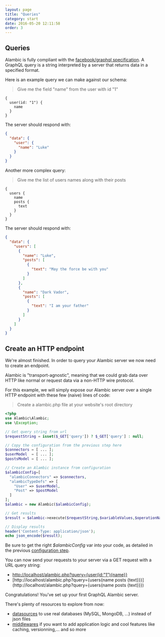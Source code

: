 ```yaml
---
layout: page
title: "Queries"
category: start
date: 2016-05-20 12:11:58
order: 3
---
```


## Queries

Alambic is fully compliant with the [facebook/graphql specification](https://github.com/facebook/graphql).
A GraphQL query is a string interpreted by a server that returns data in a specified format.

Here is an example query we can make against our schema:

>Give me the field "name" from the user with id "1"

~~~code
{
  user(id: "1") {
    name
  }
}
~~~

The server should respond with:

~~~json
{
  "data": {
    "user": {
      "name": "Luke"
    }
  }
}
~~~

Another more complex query:

>Give me the list of users names along with their posts

~~~code
{
  users {
    name
    posts {
      text
    }
  }
}
~~~

The server should respond with:

~~~json
{
  "data": {
    "users": [
      {
        "name": "Luke",
        "posts": [
          {
            "text": "May the force be with you"
          }
        ]        
      },
      {
        "name": "Dark Vador",
        "posts": [
          {
            "text": "I am your father"
          }
        ]         
      }
    ]
  }
}
~~~

## Create an HTTP endpoint

We're almost finished. In order to query your Alambic server we now need to create an endpoint.

Alambic is "transport-agnostic", meaning that we could grab data over HTTP like normal or request data via a non-HTTP wire protocol.

For this example, we will simply expose our Alambic server over a single HTTP endpoint with these few (naive) lines of code:

>Create a alambic.php file at your website's root directory

~~~php
<?php
use Alambic\Alambic;
use \Exception;

// Get query string from url
$requestString = isset($_GET['query']) ? $_GET['query'] : null;

// Copy the configuration from the previous step here
$connectors = [ ... ];
$userModel  = [ ... ];
$postsModel = [ ... ];  

// Create an Alambic instance from configuration
$alambicConfig=[
  "alambicConnectors" => $connectors,
  "alambicTypeDefs" => [
    "User" => $userModel,
    "Post" => $postModel
  ]
];
$alambic = new Alambic($alambicConfig);

// Get results
$result = $alambic->execute($requestString,$variableValues,$operationName);

// Display results
header('Content-Type: application/json');
echo json_encode($result);
~~~

Be sure to get the right *$alambicConfig* var into your code, as detailed in the previous [configuration step](http://webtales.github.io/alambic/start/model).

You can now send your requests to your server via a GET request with a URL query string:

* [http://localhost/alambic.php?query={user(id:"1"){name}}](http://localhost/alambic.php?query={user(id:"1"){name}})
* [http://localhost/alambic.php?query={users{name posts {text}}}](http://localhost/alambic.php?query={users{name posts {text}}})

Congratulations! You've set up your first GraphQL Alambic server.

There's plenty of resources to explore from now:

* [datasources](http://webtales.github.io/alambic/data-sources) to use real databases (MySQL, MongoDB, ...) instead of json files
* [middlewares](http://webtales.github.io/alambic/middlewares) if you want to add application logic and cool features like caching, versionning,... and so more
